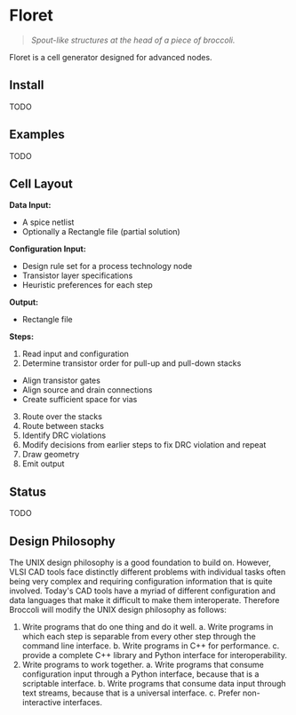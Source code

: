 # Floret

> *Spout-like structures at the head of a piece of broccoli.*

Floret is a cell generator designed for advanced nodes.

## Install

TODO

## Examples

TODO

## Cell Layout

**Data Input:**
* A spice netlist
* Optionally a Rectangle file (partial solution)

**Configuration Input:**
* Design rule set for a process technology node
* Transistor layer specifications
* Heuristic preferences for each step

**Output:**
* Rectangle file

**Steps:**
1. Read input and configuration
2. Determine transistor order for pull-up and pull-down stacks
  * Align transistor gates
  * Align source and drain connections
  * Create sufficient space for vias
3. Route over the stacks
4. Route between stacks
5. Identify DRC violations
6. Modify decisions from earlier steps to fix DRC violation and repeat
7. Draw geometry
8. Emit output

## Status

TODO

## Design Philosophy

The UNIX design philosophy is a good foundation to build on. However, VLSI CAD tools face distinctly different problems with individual tasks often being very complex and requiring configuration information that is quite involved. Today's CAD tools have a myriad of different configuration and data languages that make it difficult to make them interoperate. Therefore Broccoli will modify the UNIX design philosophy as follows:

1. Write programs that do one thing and do it well.
  a. Write programs in which each step is separable from every other step through the command line interface.
	b. Write programs in C++ for performance.
  c. provide a complete C++ library and Python interface for interoperability.
2. Write programs to work together.
  a. Write programs that consume configuration input through a Python interface, because that is a scriptable interface.
	b. Write programs that consume data input through text streams, because that is a universal interface.
	c. Prefer non-interactive interfaces.
